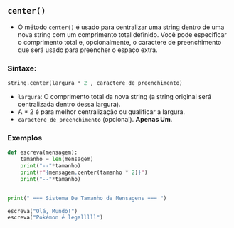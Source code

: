 ## `center()`
- O método `center()` é usado para centralizar uma string dentro de uma nova string com um comprimento total definido. Você pode especificar o comprimento total e, opcionalmente, o caractere de preenchimento que será usado para preencher o espaço extra.

### Sintaxe: 

```python
string.center(largura * 2 , caractere_de_preenchimento)
```

- `largura`: O comprimento total da nova string (a string original será centralizada dentro dessa largura).
- A * 2 é para melhor centralização ou  qualificar a largura.
- `caractere_de_preenchimento` (opcional). **Apenas Um**.

### Exemplos

```py
def escreva(mensagem):
    tamanho = len(mensagem)
    print("--"*tamanho)
    print(f"{mensagem.center(tamanho * 2)}")
    print("--"*tamanho)


print(" === Sistema De Tamanho de Mensagens === ")

escreva("Olá, Mundo!")
escreva("Pokémon é legalllll")
```
